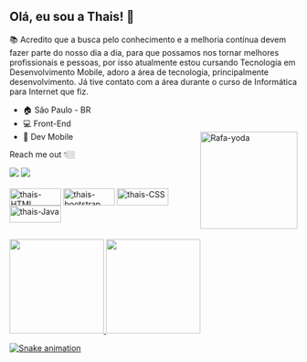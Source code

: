 ## Olá, eu sou a Thais! 👋
 

📚 Acredito que a busca pelo conhecimento e a melhoria contínua devem fazer parte do nosso dia a dia, para que possamos nos tornar melhores profissionais e pessoas, por isso atualmente estou cursando Tecnologia em Desenvolvimento Mobile, adoro a área de tecnologia, principalmente desenvolvimento. 
Já tive contato com a área durante o curso de Informática para Internet que fiz.


- 🏠 São Paulo - BR
- 💻 Front-End
- 📲 Dev Mobile
  <a href = "https://github.com/thaisgon"><img align="right" alt="Rafa-yoda" height="170" width="170" src="https://cdn.discordapp.com/attachments/881884395651362830/881885433473142784/melhor2.gif"></a>

Reach me out 👇🏼

<div>
  <a href = "mailto:thaisgs.silva@gmail.com"><img src="https://img.shields.io/badge/-Gmail-%23333?style=for-the-badge&logo=gmail&logoColor=white" target="_blank"></a>
  <a href="https://www.linkedin.com/in/thaisgon" target="_blank"><img src="https://img.shields.io/badge/-LinkedIn-%230077B5?style=for-the-badge&logo=linkedin&logoColor=white" target="_blank"></a>   
</div>

  <div style="display: inline_block"><br>  
  <img align="center" alt="thais-HTML" height="30" width="90" src="https://img.shields.io/badge/HTML-239120?style=for-the-badge&logo=html5&logoColor=white">   
  <img align="center" alt="thais-bootstrap" height="30" width="90" src="https://img.shields.io/badge/Bootstrap-563D7C?style=for-the-badge&logo=bootstrap&logoColor=white"> 
  <img align="center" alt="thais-CSS" height="30" width="90" src="https://img.shields.io/badge/CSS-239120?&style=for-the-badge&logo=css3&logoColor=white">    
  <img align="center" alt="thais-Java" height="30" width="90" src="https://img.shields.io/badge/Java-ED8B00?style=for-the-badge&logo=java&logoColor=white">  
</div>

##  
  
<div>
  <a href="https://github.com/thaisgon">
  <img height="165em" src="https://github-readme-stats.vercel.app/api?username=thaisgon&show_icons=true&theme=radical&include_all_commits=true&count_private=true"/>
  <img height="165em" src="https://github-readme-stats.vercel.app/api/top-langs/?username=thaisgon&layout=compact&langs_count=7&theme=radical"/>
</div>  

  
  ![Snake animation](https://github.com/thaisgon/thaisgon/blob/output/github-contribution-grid-snake.svg)



